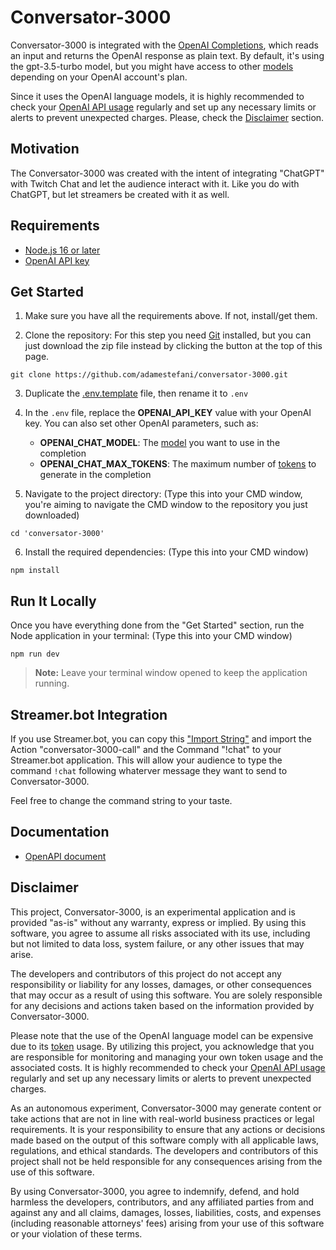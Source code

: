 # Conversator-3000

Conversator-3000 is integrated with the [OpenAI Completions](https://platform.openai.com/docs/api-reference/completions), which reads an input and returns the OpenAI response as plain text.
By default, it's using the gpt-3.5-turbo model, but you might have access to other [models](https://platform.openai.com/docs/models/overview) depending on your OpenAI account's plan.

Since it uses the OpenAI language models, it is highly recommended to check your [OpenAI API usage](https://platform.openai.com/account/usage) regularly and set up any necessary limits or alerts to prevent unexpected charges.
Please, check the [Disclaimer](#disclaimer) section.


## Motivation

The Conversator-3000 was created with the intent of integrating "ChatGPT" with Twitch Chat and let the audience interact with it. Like you do with ChatGPT, but let streamers be created with it as well.

## Requirements

* [Node.js 16 or later](https://nodejs.org/en/download)
* [OpenAI API key](https://platform.openai.com/account/api-keys)


## Get Started

1. Make sure you have all the requirements above. If not, install/get them.

2. Clone the repository: For this step you need [Git](https://git-scm.com/downloads) installed, but you can just download the zip file instead by clicking the button at the top of this page.
```
git clone https://github.com/adamestefani/conversator-3000.git
```

3. Duplicate the [.env.template](./.env.template) file, then rename it to `.env`

4. In the `.env` file, replace the **OPENAI_API_KEY** value with your OpenAI key.
You can also set other OpenAI parameters, such as:
    * **OPENAI_CHAT_MODEL**: The [model](https://platform.openai.com/docs/api-reference/completions/create#completions/create-model) you want to use in the completion
    * **OPENAI_CHAT_MAX_TOKENS**: The maximum number of [tokens](https://platform.openai.com/docs/api-reference/completions/create#completions/create-max_tokens) to generate in the completion


5. Navigate to the project directory: (Type this into your CMD window, you're aiming to navigate the CMD window to the repository you just downloaded)

```
cd 'conversator-3000'
```

6. Install the required dependencies: (Type this into your CMD window)
```
npm install
```

## Run It Locally

Once you have everything done from the "Get Started" section, run the Node application in your terminal: (Type this into your CMD window)
```
npm run dev
```
> **Note:** Leave your terminal window opened to keep the application running.

## Streamer.bot Integration

If you use Streamer.bot, you can copy this ["Import String"](util/streamerbot-action-import.txt) and import the Action "conversator-3000-call" and the Command "!chat" to your Streamer.bot application.
This will allow your audience to type the command `!chat` following whaterver message they want to send to Conversator-3000.

Feel free to change the command string to your taste.

## Documentation

* [OpenAPI document](api-docs/swagger.yaml)

## Disclaimer

This project, Conversator-3000, is an experimental application and is provided "as-is" without any warranty, express or implied. By using this software, you agree to assume all risks associated with its use, including but not limited to data loss, system failure, or any other issues that may arise.

The developers and contributors of this project do not accept any responsibility or liability for any losses, damages, or other consequences that may occur as a result of using this software. You are solely responsible for any decisions and actions taken based on the information provided by Conversator-3000.

Please note that the use of the OpenAI language model can be expensive due to its [token](https://platform.openai.com/tokenizer) usage. By utilizing this project, you acknowledge that you are responsible for monitoring and managing your own token usage and the associated costs. It is highly recommended to check your [OpenAI API usage](https://platform.openai.com/account/usage) regularly and set up any necessary limits or alerts to prevent unexpected charges.

As an autonomous experiment, Conversator-3000 may generate content or take actions that are not in line with real-world business practices or legal requirements. It is your responsibility to ensure that any actions or decisions made based on the output of this software comply with all applicable laws, regulations, and ethical standards. The developers and contributors of this project shall not be held responsible for any consequences arising from the use of this software.

By using Conversator-3000, you agree to indemnify, defend, and hold harmless the developers, contributors, and any affiliated parties from and against any and all claims, damages, losses, liabilities, costs, and expenses (including reasonable attorneys' fees) arising from your use of this software or your violation of these terms.